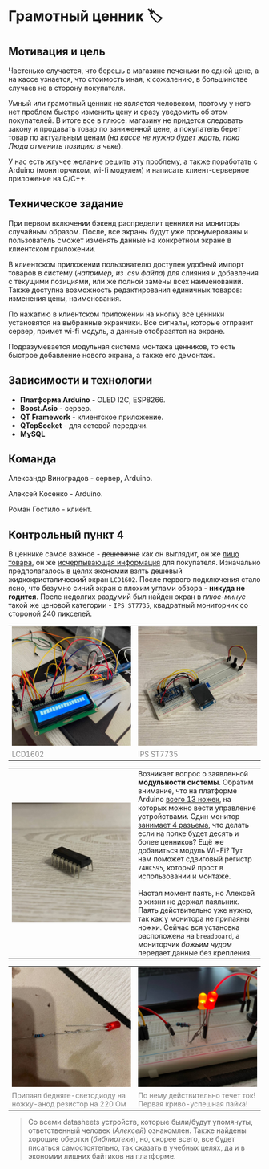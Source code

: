 # Грамотный ценник 🏷️

## Мотивация и цель

Частенько случается, что берешь в магазине печеньки по одной цене, а на кассе узнается, что стоимость иная, к сожалению, в большинстве случаев не в сторону покупателя. 

Умный или грамотный ценник не является человеком, поэтому у него нет проблем быстро изменить цену и сразу уведомить об этом покупателей. В итоге все в плюсе: магазину не придется следовать закону и продавать товар по заниженной цене, а покупатель берет товар по актуальным ценам (*на кассе не нужно будет ждать, пока Люда отменить позицию в чеке*).

У нас есть жгучее желание решить эту проблему, а также поработать с Arduino (мониторчиком, wi-fi модулем) и написать клиент-серверное приложение на C/C++.

## Техническое задание

При первом включении бэкенд распределит ценники на мониторы случайным образом. После, все экраны будут уже пронумерованы и пользователь сможет изменять данные на конкретном экране в клиентском приложении. 

В клиентском приложении пользователю доступен удобный импорт товаров в систему (*например, из .csv файла*) для слияния и добавления с текущими позициями, или же полной замены всех наименований. Также доступна возможность редактирования единичных товаров: изменения цены, наименования.

По нажатию в клиентском приложении на кнопку все ценники установятся на выбранные экранчики. Все сигналы, которые отправит сервер, примет wi-fi модуль, а данные отобразятся на экране.

Подразумевается модульная система монтажа ценников, то есть быстрое добавление нового экрана, а также его демонтаж.

## Зависимости и технологии

- **Платформа Arduino** - OLED I2C, ESP8266.
- **Boost.Asio** - сервер.
- **QT Framework** - клиентское приложение.
- **QTcpSocket** - для сетевой передачи.
- **MySQL**

## Команда

Александр Виноградов - сервер, Arduino.

Алексей Косенко - Arduino.

Роман Гостило - клиент.

## Контрольный пункт 4

В ценнике самое важное - ~~дешевизна~~ как он выглядит, он же <u>лицо товара</u>, он же <u>исчерпывающая информация</u> для покупателя. Изначально предполагалось в целях экономии взять дешевый жидкокристалический экран `LCD1602`. После первого подключения стало ясно, что безумно синий экран с плохим углами обзора - **никуда не годится**. После недолгих раздумий был найден экран в _плюс-минус_ такой же ценовой категории - `IPS ST7735`, квадратный мониторчик со стороной 240 пикселей. 

<table style="table-layout: fixed; width: 100% ; border-collapse: collapse ; border-width: 0px 0px 0px 0px;">

<tr>
    <td style="width: 50% ;">
        <img src="./img/photo_2023-03-03_23-15-34.jpg">
    </td>
    <td>
        <img  src="./img/photo_2023-03-03_23-14-36.jpg">
    </td>
</tr>
<tr>
    <td style="color: grey;">LCD1602</td>
    <td style="color: grey;"> IPS ST7735 </td>
</tr>
</table>

<table>
<tr>
    <td style="width: 50%;">
        <img  src="./img/photo_2023-03-03_23-14-35.jpg">
    </td>
    <td style="width: 50%;">
        <span>
            Возникает вопрос о заявленной <b>модульности системы</b>. Обратим внимание, что на платформе Arduino <u>всего 13 ножек</u>, на которых можно вести управление устройствами. Один монитор <u>занимает 4 разъема</u>, что делать если на полке будет десять и более ценников? Ещё же добавиться модуль Wi-Fi? Тут нам поможет сдвиговый регистр <code>74HC595</code>, который прост в использовании и монтаже. 
        </span>
        <br/>
        <br/>
        <span>
            Настал момент паять, но Алексей в жизни не держал паяльник. Паять действительно уже нужно, так как у монитора не припаяны ножки. Сейчас вся установка расположена на <code>breadboard</code>, а мониторчик <i>божьим чудом</i> передает данные без крепления.  
        </span>
    </td>
</tr>
</table>

<table>
<tr>
    <td style="width: 50%;">
        <img src="./img/photo_2023-03-03_23-14-34.jpg">
    </td>
    <td style="width: 50%;">
        <img  src="./img/photo_2023-03-03_23-14-33.jpg">
    </td>
</tr>
<tr>
    <td style="color: grey;">Припаял бедняге-светодиоду на ножку-анод резистор на 220 Ом</td>
    <td style="color: grey;">По нему действительно течет ток! Первая криво-успешная пайка! </td>
</tr>
</table>

> Со всеми datasheets устройств, которые были/будут упомянуты, ответственный человек (_Алексей_) ознакомлен. Также найдены хорошие обертки (_библиотеки_), но, скорее всего, все будет писаться самостоятельно, так сказать в учебных целях, да и в экономии лишних байтиков на платформе.

